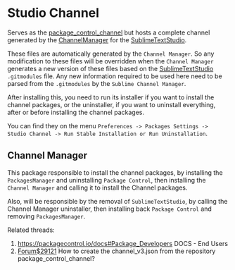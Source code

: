 # Studio Channel


Serves as the [package_control_channel](https://github.com/wbond/package_control_channel) but hosts
a complete channel generated by the
[ChannelManager](https://github.com/evandrocoan/SublimeChannelManager) for the
[SublimeTextStudio](https://github.com/evandrocoan/SublimeTextStudio).

These files are automatically generated by the `Channel Manager`. So any modification to these files
will be overridden when the `Channel Manager` generates a new version of these files based on the
[SublimeTextStudio](https://github.com/evandrocoan/SublimeTextStudio) `.gitmodules` file. Any new
information required to be used here need to be parsed from the `.gitmodules` by the `Sublime
Channel Manager`.

After installing this, you need to run its installer if you want to install the channel packages, or
the uninstaller, if you want to uninstall everything, after or before installing the channel
packages.

You can find they on the menu `Preferences -> Packages Settings -> Studio Channel -> Run Stable
Installation or Run Uninstallation`.


## Channel Manager

This package responsible to install the channel packages, by installing the `PackagesManager` and
uninstalling `Package Control`, then installing the `Channel Manager` and calling it to install the
Channel packages.

Also, will be responsible by the removal of `SublimeTextStudio`, by calling the Channel Manager
uninstaller, then installing back `Package Control` and removing `PackagesManager`.


Related threads:

1. https://packagecontrol.io/docs#Package_Developers DOCS - End Users
1. [Forum$29121](https://forum.sublimetext.com/t/how-to-create-the-channel-v3-json-from-the-repository-package-control-channel/29121) How to create the channel_v3.json from the repository package_control_channel?


